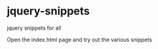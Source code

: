 # jquery-snippets
jquery snippets for all

Open the index.html page and try out the various snippets

